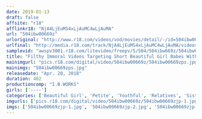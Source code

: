 ```yaml
---
date: 2019-01-13
draft: false
affsite: "r18"
afflinkr18: "NjA4LjEuMS4xLjAuMC4wLjAuMA"
url: "504ibw00669z"
urloriginal: "http://www.r18.com/videos/vod/movies/detail/-/id=504ibw00669z"
urlfinal: "http://media.r18.com/track/NjA4LjEuMS4xLjAuMC4wLjAuMA/videos/vod/movies/detail/-/id=504ibw00669z"
samplevid: "awspv3001.r18.com/litevideo/freepv/5/504/504ibw669z/504ibw669z_dmb_w.mp4"
title: "Filthy Immoral Videos Targeting Short Beautiful Girl Babes With Pigtails Who Are 148cm Or Shorter 8 Hours"
mainimgurl: "pics.r18.com/digital/video/504ibw00669z/504ibw00669zps.jpg"
mainimgs: "504ibw00669zps.jpg"
releasedate: "Apr. 20, 2018"
duration: 482
productioncomp: "I.B.WORKS"
girls: ['----']
categories: ['Beautiful Girl', 'Petite', 'Youthful', 'Relatives', 'Sister', 'Compilation', 'Over 4 Hours', 'Hi-Def']
imgurls: ['pics.r18.com/digital/video/504ibw00669z/504ibw00669zjp-1.jpg', 'pics.r18.com/digital/video/504ibw00669z/504ibw00669zjp-2.jpg', 'pics.r18.com/digital/video/504ibw00669z/504ibw00669zjp-3.jpg', 'pics.r18.com/digital/video/504ibw00669z/504ibw00669zjp-4.jpg', 'pics.r18.com/digital/video/504ibw00669z/504ibw00669zjp-5.jpg', 'pics.r18.com/digital/video/504ibw00669z/504ibw00669zjp-6.jpg', 'pics.r18.com/digital/video/504ibw00669z/504ibw00669zjp-7.jpg', 'pics.r18.com/digital/video/504ibw00669z/504ibw00669zjp-8.jpg', 'pics.r18.com/digital/video/504ibw00669z/504ibw00669zjp-9.jpg', 'pics.r18.com/digital/video/504ibw00669z/504ibw00669zjp-10.jpg', 'pics.r18.com/digital/video/504ibw00669z/504ibw00669zjp-11.jpg', 'pics.r18.com/digital/video/504ibw00669z/504ibw00669zjp-12.jpg', 'pics.r18.com/digital/video/504ibw00669z/504ibw00669zjp-13.jpg', 'pics.r18.com/digital/video/504ibw00669z/504ibw00669zjp-14.jpg', 'pics.r18.com/digital/video/504ibw00669z/504ibw00669zjp-15.jpg', 'pics.r18.com/digital/video/504ibw00669z/504ibw00669zjp-16.jpg', 'pics.r18.com/digital/video/504ibw00669z/504ibw00669zjp-17.jpg', 'pics.r18.com/digital/video/504ibw00669z/504ibw00669zjp-18.jpg', 'pics.r18.com/digital/video/504ibw00669z/504ibw00669zjp-19.jpg', 'pics.r18.com/digital/video/504ibw00669z/504ibw00669zjp-20.jpg']
imgs: ['504ibw00669zjp-1.jpg', '504ibw00669zjp-2.jpg', '504ibw00669zjp-3.jpg', '504ibw00669zjp-4.jpg', '504ibw00669zjp-5.jpg', '504ibw00669zjp-6.jpg', '504ibw00669zjp-7.jpg', '504ibw00669zjp-8.jpg', '504ibw00669zjp-9.jpg', '504ibw00669zjp-10.jpg', '504ibw00669zjp-11.jpg', '504ibw00669zjp-12.jpg', '504ibw00669zjp-13.jpg', '504ibw00669zjp-14.jpg', '504ibw00669zjp-15.jpg', '504ibw00669zjp-16.jpg', '504ibw00669zjp-17.jpg', '504ibw00669zjp-18.jpg', '504ibw00669zjp-19.jpg', '504ibw00669zjp-20.jpg']
---
```

